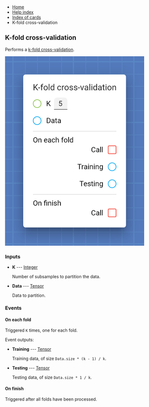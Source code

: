 <ul class="breadcrumb">
    <li><a href="">Home</a></li>
    <li><a href="help.html">Help index</a></li>
    <li><a href="cards/">Index of cards</a></li>
    <li>K-fold cross-validation</li>
</ul>

## K-fold cross-validation

Performs a [k-fold cross-validation](https://en.wikipedia.org/wiki/Cross-validation_(statistics)#k-fold_cross-validation).

!["K-fold cross-validation" card](assets/img/cards/kFoldCrossValidation.png)


### Inputs


* **K** --- [Integer](types/Integer.html)

  Number of subsamples to partition the data.

* **Data** --- [Tensor](types/Tensor.html)

  Data to partition.







### Events


#### On each fold

Triggered `K` times, one for each fold.


Event outputs:


* **Training** --- [Tensor](types/Tensor.html)

  Training data, of size `Data.size * (k - 1) / k`.

* **Testing** --- [Tensor](types/Tensor.html)

  Testing data, of size `Data.size * 1 / k`.





#### On finish

Triggered after all folds have been processed.





